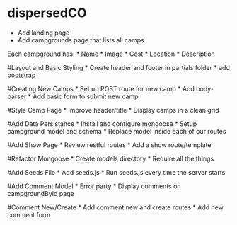 # dispersedCO

* Add landing page
* Add campgrounds page that lists all camps

Each campground has:
    * Name
    * Image
    * Cost
    * Location
    * Description

#Layout and Basic Styling
    * Create header and footer in partials folder
    * add bootstrap

#Creating New Camps
    * Set up POST route for new camp
    * Add body-parser
    * Add basic form to submit new camp

#Style Camp Page
    * Improve header/title
    * Display camps in a clean grid

#Add Data Persistance
    * Install and configure mongoose
    * Setup campground model and schema
    * Replace model inside each of our routes

#Add Show Page
    * Review restful routes
    * Add a show route/template

#Refactor Mongoose
    * Create models directory
    * Require all the things

#Add Seeds File
    * Add seeds.js
    * Run seeds.js every time the server starts

#Add Comment Model
    * Error party
    * Display comments on campgroundById page

#Comment New/Create
    * Add comment new and create routes
    * Add new comment form